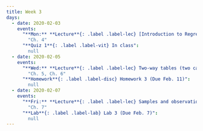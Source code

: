 ```yaml
---
title: Week 3
days:
  - date: 2020-02-03
    events:
      "**Mon:** **Lecture**{: .label .label-lec} [Introduction to Regression](https://ph142-ucb.github.io/sp20/src/lec/l06-intro-to-regression.pdf) (webcast) [(code)](https://r.datahub.berkeley.edu/hub/user-redirect/git-pull?repo=https%3A%2F%2Fgithub.com%2Fnnpok%2Fph142-sp20&urlpath=rstudio%2F)":
        "Ch. 4"
      "**Quiz 1**{: .label .label-vit} In class":
        null
  - date: 2020-02-05
    events:
      "**Wed:** **Lecture**{: .label .label-lec} Two-way tables (two categorical variables)":
        "Ch. 5, Ch. 6"
      "**Homework**{: .label .label-disc} Homework 3 (Due Feb. 11)":
        null
  - date: 2020-02-07
    events:
      "**Fri:** **Lecture**{: .label .label-lec} Samples and observational studies":
        "Ch. 7"
      "**Lab**{: .label .label-lab} Lab 3 (Due Feb. 7)":
        null
---
```

